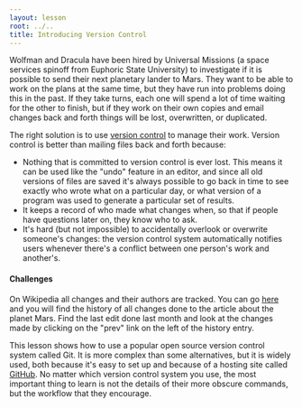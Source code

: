 ```yaml
---
layout: lesson
root: ../..
title: Introducing Version Control
---
```

Wolfman and Dracula have been hired by Universal Missions
(a space services spinoff from Euphoric State University)
to investigate if it is possible to send their next planetary lander to Mars.
They want to be able to work on the plans at the same time,
but they have run into problems doing this in the past.
If they take turns,
each one will spend a lot of time waiting for the other to finish,
but if they work on their own copies and email changes back and forth
things will be lost, overwritten, or duplicated.

The right solution is to use [version control](../../../gloss.html#version_control)
to manage their work.
Version control is better than mailing files back and forth because:

*   Nothing that is committed to version control is ever lost.
    This means it can be used like the "undo" feature in an editor,
    and since all old versions of files are saved
    it's always possible to go back in time to see exactly who wrote what on a particular day,
    or what version of a program was used to generate a particular set of results.
*   It keeps a record of who made what changes when,
    so that if people have questions later on,
    they know who to ask.
*   It's hard (but not impossible) to accidentally overlook or overwrite someone's changes:
    the version control system automatically notifies users
    whenever there's a conflict between one person's work and another's.

<div class="challenges" markdown="1">

#### Challenges

On Wikipedia all changes and their authors are tracked. You can go
[here](https://en.wikipedia.org/w/index.php?title=Mars&action=history)
and you will find the history of all changes done to the article about the planet
Mars. Find the last edit done last month and look at the changes made by
clicking on the "prev" link on the left of the history entry.

</div>

This lesson shows how to use
a popular open source version control system called Git.
It is more complex than some alternatives,
but it is widely used,
both because it's easy to set up
and because of a hosting site called [GitHub](http://github.com).
No matter which version control system you use,
the most important thing to learn is not the details of their more obscure commands,
but the workflow that they encourage.
